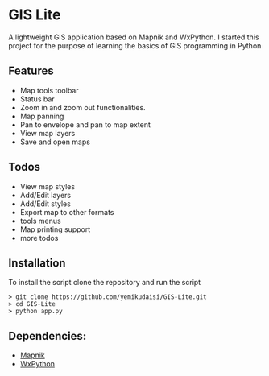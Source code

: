 # GIS Lite
A lightweight GIS application based on Mapnik and WxPython. I started this project for the purpose of learning the basics of GIS programming in Python

 ## Features
 - Map tools toolbar
 - Status bar
 - Zoom in and zoom out functionalities.
 - Map panning
 - Pan to envelope and pan to map extent
 - View map layers
 - Save and open maps

  ## Todos
 - View map styles
 - Add/Edit layers
 - Add/Edit styles
 - Export map to other formats
 - tools menus
 - Map printing support
 - more todos
 
 ## Installation
 
To install the script clone the repository and run the script
```
> git clone https://github.com/yemikudaisi/GIS-Lite.git
> cd GIS-Lite
> python app.py
```

## Dependencies:

* [Mapnik](https://mapnik.org/)
* [WxPython](https://wxpython.org/)
